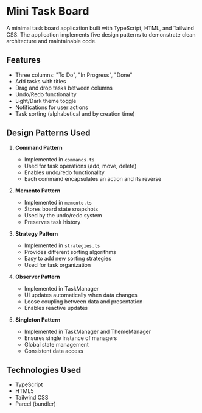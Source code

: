 # Mini Task Board

A minimal task board application built with TypeScript, HTML, and Tailwind CSS. The application implements five design patterns to demonstrate clean architecture and maintainable code.

## Features

- Three columns: "To Do", "In Progress", "Done"
- Add tasks with titles
- Drag and drop tasks between columns
- Undo/Redo functionality
- Light/Dark theme toggle
- Notifications for user actions
- Task sorting (alphabetical and by creation time)

## Design Patterns Used

1. **Command Pattern**
   - Implemented in `commands.ts`
   - Used for task operations (add, move, delete)
   - Enables undo/redo functionality
   - Each command encapsulates an action and its reverse

2. **Memento Pattern**
   - Implemented in `memento.ts`
   - Stores board state snapshots
   - Used by the undo/redo system
   - Preserves task history

3. **Strategy Pattern**
   - Implemented in `strategies.ts`
   - Provides different sorting algorithms
   - Easy to add new sorting strategies
   - Used for task organization

4. **Observer Pattern**
   - Implemented in TaskManager
   - UI updates automatically when data changes
   - Loose coupling between data and presentation
   - Enables reactive updates

5. **Singleton Pattern**
   - Implemented in TaskManager and ThemeManager
   - Ensures single instance of managers
   - Global state management
   - Consistent data access

## Technologies Used

- TypeScript
- HTML5
- Tailwind CSS
- Parcel (bundler) 